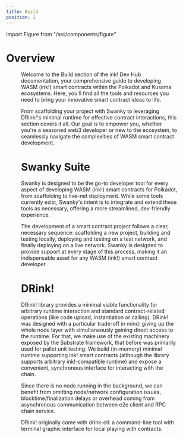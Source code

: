 ```yaml
---
title: Build
position: 1
---
```


import Figure from "/src/components/figure"

# Overview

 <Figure caption="Block Consumption" src={require('/docs/build/img/banner-build.jpeg').default } width="100%" /> 

Welcome to the Build section of the ink! Dev Hub documentation, your comprehensive guide to developing WASM (ink!) smart contracts within the Polkadot and Kusama ecosystems. Here, you'll find all the tools and resources you need to bring your innovative smart contract ideas to life.

From scaffolding your project with Swanky to leveraging DRink!'s minimal runtime for effective contract interactions, this section covers it all. Our goal is to empower you, whether you're a seasoned web3 developer or new to the ecosystem, to seamlessly navigate the complexities of WASM smart contract development.

# Swanky Suite 

Swanky is designed to be the go-to developer tool for every aspect of developing WASM (ink!) smart contracts for Polkadot, from scaffolding to live-net deployment. While some tools currently exist, Swanky's intent is to integrate and extend these tools as necessary, offering a more streamlined, dev-friendly experience.

The development of a smart contract project follows a clear, necessary sequence: scaffolding a new project, building and testing locally, deploying and testing on a test network, and finally deploying on a live network. Swanky is designed to provide support at every stage of this process, making it an indispensable asset for any WASM (ink!) smart contract developer.

# DRink!

DRink! library provides a minimal viable functionality for arbitrary runtime interaction and standard contract-related operations (like code upload, instantiation or calling). DRink! was designed with a particular trade-off in mind: giving up the whole node layer with simultaneously gaining direct access to the runtime. For that, we make use of the existing machinery exposed by the Substrate framework, that before was primarily used for pallet unit testing. We build (in-memory) minimal runtime supporting ink! smart contracts (although the library supports arbitrary ink!-compatible runtime) and expose a convenient, synchronous interface for interacting with the chain.

Since there is no node running in the background, we can benefit from omitting node/network configuration issues, blocktime/finalization delays or overhead coming from asynchronous communication between e2e client and RPC chain service.

DRink! originally came with drink-cli: a command-line tool with terminal graphic interface for local playing with contracts.

